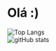 <div>
<h1>Olá :)</h1>
  <img src="https://github-readme-stats.vercel.app/api/top-langs/?username=crgmzlps&layout=compact" alt="Top Langs"/>  
</div>
<div>
  <img src="https://github-readme-stats.vercel.app/api?username=crgmzlps&show_icons=true&theme=default" alt="gitHub stats" />
</div>




